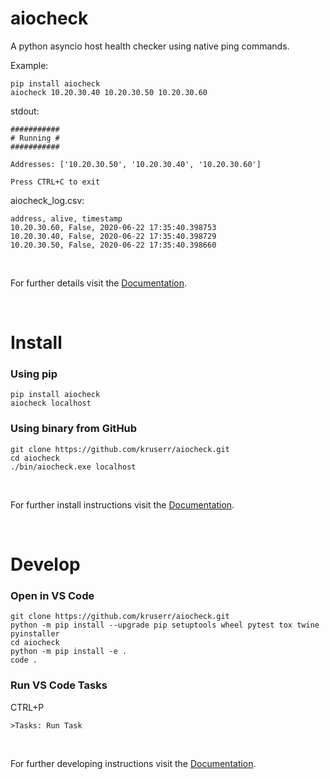 # aiocheck

A python asyncio host health checker using native ping commands.

Example:
```
pip install aiocheck
aiocheck 10.20.30.40 10.20.30.50 10.20.30.60
```

stdout:
```
###########
# Running #
###########

Addresses: ['10.20.30.50', '10.20.30.40', '10.20.30.60']

Press CTRL+C to exit 
```

aiocheck_log.csv:
```
address, alive, timestamp
10.20.30.60, False, 2020-06-22 17:35:40.398753
10.20.30.40, False, 2020-06-22 17:35:40.398729
10.20.30.50, False, 2020-06-22 17:35:40.398660
```

<br>

For further details visit the [Documentation](https://github.com/kruserr/aiocheck/wiki).

<br>

# Install
### Using pip
```
pip install aiocheck
aiocheck localhost
```

### Using binary from GitHub
```
git clone https://github.com/kruserr/aiocheck.git
cd aiocheck
./bin/aiocheck.exe localhost
```

<br>

For further install instructions visit the [Documentation](https://github.com/kruserr/aiocheck/wiki/Install).

<br>

# Develop
### Open in VS Code
```
git clone https://github.com/kruserr/aiocheck.git
python -m pip install --upgrade pip setuptools wheel pytest tox twine pyinstaller
cd aiocheck
python -m pip install -e .
code .
```

### Run VS Code Tasks
CTRL+P
```
>Tasks: Run Task
```

<br>

For further developing instructions visit the [Documentation](https://github.com/kruserr/aiocheck/wiki/Develop).
